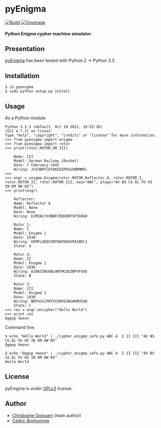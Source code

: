 pyEnigma
========

[![Build](https://img.shields.io/travis/cedricbonhomme/pyEnigma/master.svg?style=flat-square)](https://travis-ci.org/cedricbonhomme/pyEnigma)
[![Coverage](https://img.shields.io/coveralls/cedricbonhomme/pyEnigma/master.svg?style=flat-square)](https://coveralls.io/github/cedricbonhomme/pyEnigma?branch=master)


#### Python Enigma cypher machine simulator.

Presentation
------------
[pyEnigma](https://github.com/cedricbonhomme/pyEnigma) has been tested with Python 2 -> Python 3.3.


Installation
------------

    $ cd pyenigma
    $ sudo python setup.py install


Usage
-----

As a Python module:

    Python 3.2.3 (default, Oct 19 2012, 19:53:16)
    [GCC 4.7.2] on linux2
    Type "help", "copyright", "credits" or "license" for more information.
    >>> from pyenigma import enigma
    >>> from pyenigma import rotor
    >>> print(rotor.ROTOR_GR_III)

        Name: III
        Model: German Railway (Rocket)
        Date: 7 February 1941
        Wiring: JVIUBHTCDYAKEQZPOSGXNRMWFL
    >>>
    >>> engr = enigma.Enigma(rotor.ROTOR_Reflector_A, rotor.ROTOR_I, rotor.ROTOR_II, rotor.ROTOR_III, key="ABC", plugs="AV BS CG DL FU HZ IN KM OW RX")
    >>> print(engr)

        Reflector:
        Name: Reflector A
        Model: None
        Date: None
        Wiring: EJMZALYXVBWFCRQUONTSPIKHGD

        Rotor 1:
        Name: I
        Model: Enigma 1
        Date: 1930
        Wiring: EKMFLGDQVZNTOWYHXUSPAIBRCJ
        State: A

        Rotor 2:
        Name: II
        Model: Enigma 1
        Date: 1930
        Wiring: AJDKSIRUXBLHWTMCQGZNPYFVOE
        State: B

        Rotor 3:
        Name: III
        Model: Enigma 1
        Date: 1930
        Wiring: BDFHJLCPRTXVZNYEIWGAKMUSQO
        State: C
    >>> res = engr.encipher("Hello World")
    >>> print res
    Qgqop Vwoxn


Command line:

    $ echo "Hello World" | ./cypher_enigma_safe.py ABC A  I II III "AV BS CG DL FU HZ IN KM OW RX"
    Qgqop Vwoxn

    $ echo "Qgqop Vwoxn" | ./cypher_enigma_safe.py ABC A  I II III "AV BS CG DL FU HZ IN KM OW RX"
    Hello World


License
-------

pyEnigma is under [GPLv3](http://www.gnu.org/licenses/gpl-3.0.txt) license.


Author
------

* [Christophe Goessen](https://bitbucket.org/azmaeve) (main author)
* [Cédric Bonhomme](https://www.cedricbonhomme.org)
